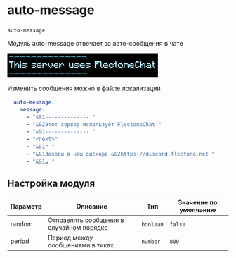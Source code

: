# auto-message
`auto-message`

Модуль auto-message отвечает за авто-сообщения в чате

![Auto message](auto-message.png)


Изменить сообщения можно в файле локализации
```yaml
  auto-message:
    message:
      - "&&1-------------- "
      - "&&2Этот сервер использует FlectoneChat "
      - "&&1-------------- "
      - "<next>"
      - "&&1❝ "
      - "&&1Заходи в наш дискорд &&2https://discord.flectone.net "
      - "&&1❠ "
```

## Настройка модуля

| Параметр | Описание                                 | Тип       | Значение по умолчанию |
| -------- |------------------------------------------| --------- | --------------------- |
| random   | Отправлять сообщения в случайном порядке | `boolean` | `false`               |
| period   | Период между сообщениями в тиках         | `number`  | `800`                 |